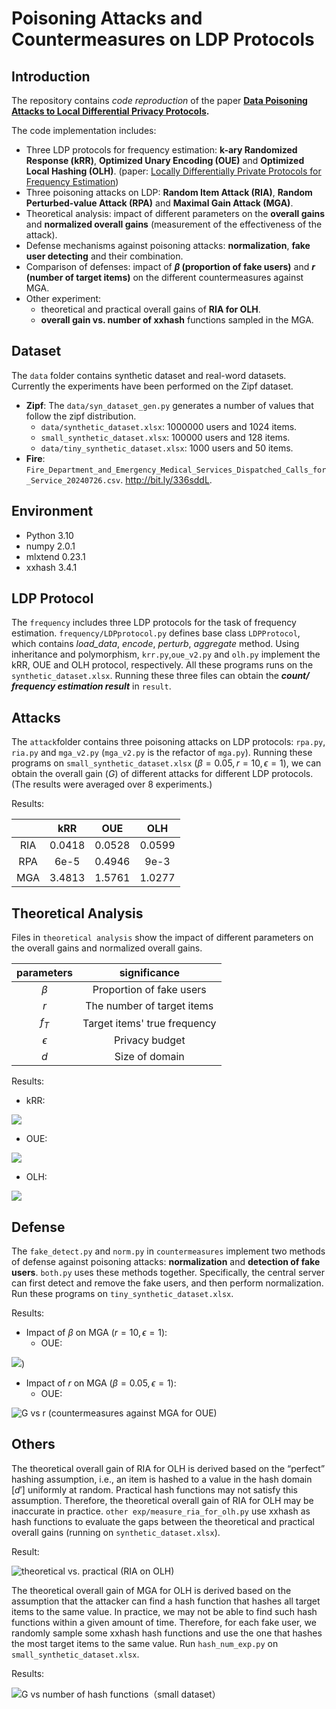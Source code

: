 # Poisoning Attacks and Countermeasures on LDP Protocols

## Introduction

The repository contains *code reproduction* of the paper **[Data Poisoning Attacks to Local Differential Privacy Protocols](https://www.usenix.org/system/files/sec21-cao-xiaoyu.pdf).**

The code implementation includes:

- Three LDP protocols for frequency estimation: **k-ary Randomized Response (kRR)**, **Optimized Unary Encoding (OUE)** and **Optimized Local Hashing (OLH)**.  (paper: [Locally Differentially Private Protocols for Frequency Estimation](https://www.usenix.org/system/files/conference/usenixsecurity17/sec17-wang-tianhao.pdf))
- Three poisoning attacks on LDP: **Random Item Attack (RIA)**, **Random Perturbed-value Attack (RPA)** and **Maximal Gain Attack (MGA)**.
- Theoretical analysis: impact of different parameters on the **overall gains** and **normalized overall gains** (measurement of the effectiveness of the attack).
- Defense mechanisms against poisoning attacks: **normalization**, **fake user detecting** and their combination.
- Comparison of defenses: impact of **$\beta$  (proportion of fake users)** and **$r$ (number of target items)** on the different countermeasures against MGA.
- Other experiment: 
  - theoretical and practical overall gains of **RIA for OLH**. 
  - **overall gain vs. number of xxhash** functions sampled in the MGA.

## Dataset

The `data` folder contains synthetic dataset and real-word datasets. Currently the experiments have been performed on the Zipf dataset.

- **Zipf**: The `data/syn_dataset_gen.py` generates a number of values that follow the zipf distribution.
  - `data/synthetic_dataset.xlsx`: 1000000 users and 1024 items.
  - `small_synthetic_dataset.xlsx`: 100000 users and 128 items.
  - `data/tiny_synthetic_dataset.xlsx`: 1000 users and 50 items.
- **Fire**: `Fire_Department_and_Emergency_Medical_Services_Dispatched_Calls_for_Service_20240726.csv`. http://bit.ly/336sddL.

## Environment

- Python 3.10
- numpy 2.0.1
- mlxtend 0.23.1
- xxhash 3.4.1

## LDP Protocol

The `frequency` includes three LDP protocols for the task of frequency estimation. `frequency/LDPprotocol.py` defines base class `LDPProtocol`, which contains *load_data*, *encode*, *perturb*, *aggregate* method. Using inheritance and polymorphism, `krr.py`,`oue_v2.py` and `olh.py`  implement the kRR, OUE and OLH protocol, respectively. All these programs runs on the  `synthetic_dataset.xlsx`. Running these three files can obtain the ***count/ frequency estimation result*** in `result`. 

## Attacks

The `attack`folder contains three poisoning attacks on LDP protocols: `rpa.py`, `ria.py` and `mga_v2.py` (`mga_v2.py` is the refactor of `mga.py`). Running these programs on `small_synthetic_dataset.xlsx` ($\beta=0.05, r=10, \epsilon=1$), we can obtain the overall gain ($G$) of different attacks for different LDP protocols. (The results were averaged over 8 experiments.)

Results:

|      |  kRR   |  OUE   |  OLH   |
| :--: | :----: | :----: | :----: |
| RIA  | 0.0418 | 0.0528 | 0.0599 |
| RPA  |  6e-5  | 0.4946 |  9e-3  |
| MGA  | 3.4813 | 1.5761 | 1.0277 |



## Theoretical Analysis

Files in `theoretical analysis` show the impact of different parameters on the overall gains and normalized overall gains.

|  parameters  |         significance         |
| :----------: | :--------------------------: |
|  $\beta$   |   Proportion of fake users   |
|    $r$     |  The number of target items  |
|   $f_T$    | Target items' true frequency |
| $\epsilon$ |        Privacy budget        |
|    $d$     |        Size of domain        |

Results:

- kRR:

![](https://github.com/pumpkinbo/LDP/blob/master/result/G%20and%20normalized%20G%20of%20kRR.png)

- OUE:

![](https://github.com/pumpkinbo/LDP/blob/master/result/G%20and%20Normalized%20G%20of%20OUE.png)

- OLH:

![](https://github.com/pumpkinbo/LDP/blob/master/result/G%20and%20Normalized%20G%20of%20OLH.png)

## Defense

The `fake_detect.py` and `norm.py` in `countermeasures` implement two methods of defense against poisoning attacks: **normalization** and **detection of fake users**. `both.py` uses these methods together. Specifically, the central server can first detect and remove the fake users, and then perform normalization. Run these programs on `tiny_synthetic_dataset.xlsx`.

Results:

- Impact of $\beta$ on MGA ($r=10, \epsilon=1$):
  - OUE:

![](https://github.com/pumpkinbo/LDP/blob/master/result/G%20vs%20beta%20(Countermeasures%20against%20MGA%20for%20OUE).png))

- Impact of $r$​ on MGA ($\beta=0.05, \epsilon=1$):
  - OUE:

![G vs r (countermeasures against MGA for OUE)](https://github.com/pumpkinbo/LDP/blob/master/result/G%20vs%20r%20(countermeasures%20against%20MGA%20for%20OUE).png)

## Others

The theoretical overall gain of RIA for OLH is derived based on the “perfect” hashing assumption, i.e., an item is hashed to a value in the hash domain $[d']$ uniformly at random. Practical hash functions may not satisfy this assumption. Therefore, the theoretical overall gain of RIA for OLH may be inaccurate in practice. `other exp/measure_ria_for_olh.py` use xxhash as hash functions to evaluate the gaps between the theoretical and practical overall gains (running on `synthetic_dataset.xlsx`). 

Result:

![theoretical vs. practical (RIA on OLH)](https://github.com/pumpkinbo/LDP/blob/master/other%20exp/theoretical%20vs.%20practical%20(RIA%20on%20OLH).png)

The theoretical overall gain of MGA for OLH is derived based on the assumption that the attacker can find a hash function that hashes all target items to the same value. In practice, we may not be able to find such hash functions within a given amount of time. Therefore, for each fake user, we randomly sample some xxhash hash functions and use the one that hashes the most target items to the same value. Run `hash_num_exp.py` on `small_synthetic_dataset.xlsx`.

Results:

![G vs number of hash functions（small dataset）](https://github.com/pumpkinbo/LDP/blob/master/other%20exp/G%20vs%20number%20of%20hash%20function.png)
